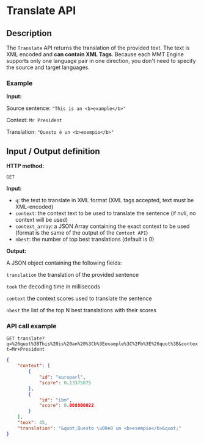 # Translate API

## Description
The ```Translate``` API returns the translation of the provided text. The text is XML encoded and **can contain XML Tags**.
Because each MMT Engine supports only one language pair in one direction, you don't need to specify the source and target languages.

### Example

**Input:**

Source sentence:
```"This is an <b>example</b>"```

Context:
```Mr President```

Translation:
```"Questo è un <b>esempio</b>"```

## Input / Output definition

**HTTP method:**

``` GET ```

**Input:**

* ```q```: the text to translate in XML format (XML tags accepted, text must be XML-encoded)
* ```context```: the context text to be used to translate the sentence (if *null*, no context will be used)
* ```context_array```: a JSON Array containing the exact context to be used (format is the same of the output of the ```Context API```)
* ```nbest```: the number of top best translations (default is 0)

**Output:**

A JSON object containing the following fields:

```translation``` the translation of the provided sentence

```took``` the decoding time in millisecods

```context``` the context scores used to translate the sentence

```nbest``` the list of the top N best translations with their scores

### API call example

```GET translate?q=%26quot%3BThis%20is%20an%20%3Cb%3Eexample%3C%2Fb%3E%26quot%3B&context=Mr+President```

```json
{
    "context": [
        {
            "id": "europarl",
            "score": 0.13375875
        },
        {
            "id": "ibm",
            "score": 0.008800022
        }
    ],
    "took": 45,
    "translation": "&quot;Questo \u00e8 un <b>esempio</b>&quot;"
}
```
